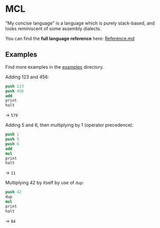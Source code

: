 # MCL

"My concise language" is a language which is purely stack-based, and looks reminiscent of some assembly dialects.

You can find the **full language reference** here: [Reference.md](./Reference.md)

## Examples

Find more examples in the [examples](./examples) directory.

Adding 123 and 456:
```nasm
push 123
push 456
add
print
halt
```
-> `579`

Adding 5 and 6, then multiplying by 1 (operator precedence):
```nasm
push 1
push 5
push 6
add
mul
print
halt
```
-> `11`

Multiplying 42 by itself by use of `dup`:
```nasm
push 42
dup
mul
print
halt
```
-> `84`
